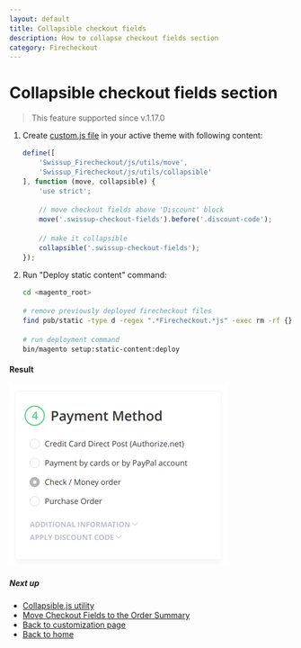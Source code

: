 ```yaml
---
layout: default
title: Collapsible checkout fields
description: How to collapse checkout fields section
category: Firecheckout
---
```


# Collapsible checkout fields section

> This feature supported since v.1.17.0

 1. Create [custom.js file](/m2/extensions/firecheckout/customization/custom-js/)
    in your active theme with following content:

    ```js
    define([
        'Swissup_Firecheckout/js/utils/move',
        'Swissup_Firecheckout/js/utils/collapsible'
    ], function (move, collapsible) {
        'use strict';

        // move checkout fields above 'Discount' block
        move('.swissup-checkout-fields').before('.discount-code');

        // make it collapsible
        collapsible('.swissup-checkout-fields');
    });
    ```

 2. Run "Deploy static content" command:

    ```bash
    cd <magento_root>

    # remove previously deployed firecheckout files
    find pub/static -type d -regex ".*Firecheckout.*js" -exec rm -rf {} \;

    # run deployment command
    bin/magento setup:static-content:deploy
    ```

#### Result

![Screenshot](/images/m2/firecheckout/customization/collapsible-checkout-fields/result.png)

##### Next up

 -  [Collapsible.js utility](/m2/extensions/firecheckout/customization/collapsible-js/)
 -  [Move Checkout Fields to the Order Summary](/m2/extensions/firecheckout/customization/use-cases/move-checkout-fields-to-order-summary/)
 -  [Back to customization page](/m2/extensions/firecheckout/customization/)
 -  [Back to home](/m2/extensions/firecheckout/)
